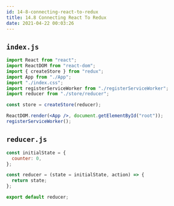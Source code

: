 ```yaml
---
id: 14-8-connecting-react-to-redux
title: 14.8 Connecting React To Redux
date: 2021-04-22 00:03:26
---
```


## `index.js`

```jsx title="index.js" {3,7,9}
import React from "react";
import ReactDOM from "react-dom";
import { createStore } from "redux";
import App from "./App";
import "./index.css";
import registerServiceWorker from "./registerServiceWorker";
import reducer from "./store/reducer";

const store = createStore(reducer);

ReactDOM.render(<App />, document.getElementById("root"));
registerServiceWorker();
```

## `reducer.js`

```jsx title="reducer.js" {}
const initialState = {
  counter: 0,
};

const reducer = (state = initialState, action) => {
  return state;
};

export default reducer;
```
